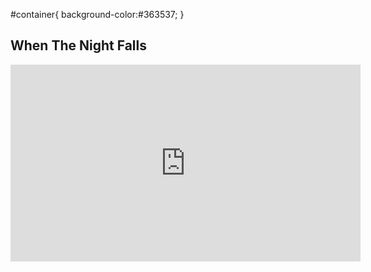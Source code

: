 #container{
background-color:#363537;
}

## When The Night Falls
<iframe id="video" width="560" height="315" src="https://www.youtube.com/embed/N9QAmtcEkLo/" frameborder="0" allow="autoplay; encrypted-media" allowfullscreen=""></iframe>
